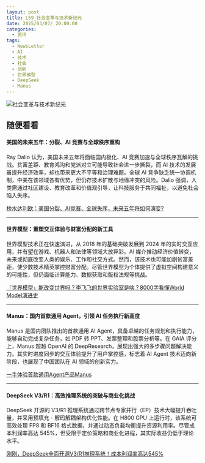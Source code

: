 ```yaml
---
layout: post
title: L59_社会变革与技术新纪元
date: 2025/03/07/ 20:00:00
categories:
  - 资讯
tags:
  - NewsLetter
  - AI
  - 技术
  - 社会
  - 创新
  - 世界模型
  - DeepSeek
  - Manus
---
```

![社会变革与技术新纪元](https://pics.naaln.com/2025-03-11-3b0af92299b14475b6de85e1aac96f23.jpeg-basicBlog)

## 随便看看

#### 美国的未来五年：分裂、AI 竞赛与全球秩序重构

Ray Dalio 认为，美国未来五年将面临国内极化、AI 竞赛加速与全球秩序瓦解的挑战。贫富差距、教育鸿沟和党派对立可能导致社会进一步撕裂，而 AI 技术的发展虽提升经济效率，却也带来更大不平等和治理难题。全球 AI 竞争缺乏统一协调机制，中美在该领域各有优势，但仍存技术扩散与地缘冲突的风险。Dalio 强调，人类需通过社区建设、教育改革和价值观引导，让科技服务于共同福祉，以避免社会陷入失序。

[桥水达利欧：美国分裂、AI竞赛、全球失序，未来五年将如何演变?](https://mp.weixin.qq.com/s/hQAdN6UgwfsbEDRSwjVDeg)

---

#### 世界模型：重塑交互体验与财富分配的新工具

世界模型技术正在快速演进，从 2018 年的基础突破发展到 2024 年的实时交互应用，并有望在游戏、机器人和法律等领域大放异彩。AI 媒介推动经济价值转变，未来或彻底改变人类的娱乐、工作和社交方式。然而，该技术也可能加剧贫富差距，使少数技术精英掌控财富分配。尽管世界模型为个体提供了虚拟空间构建意义的可能性，但仍面临计算能力、数据获取和版权法规等挑战。

[「世界模型」能改变世界吗？李飞飞的世界实验室是啥？8000字看懂World Model演进史](https://mp.weixin.qq.com/s/YT05YFfkYhEbBwiLgCvy2w)

---

#### Manus：国内首款通用 Agent，引领 AI 任务执行新高度

Manus 是国内团队推出的首款通用 AI Agent，具备卓越的任务规划和执行能力，能够自动完成复杂任务，如 PDF 转 PPT、发票整理和股票分析等。在 GAIA 评分上，Manus 超越 OpenAI 的 DeepResearch，展现出强大的多步骤问题解决能力。其实时进度同步的交互体验提升了用户掌控感，标志着 AI Agent 技术迈向新阶段，也展现了中国团队在 AI 领域的创新实力。

[一手体验首款通用Agent产品Manus](https://mp.weixin.qq.com/s/l-79h5dnYOXQ17fDNasR7w)

---

#### DeepSeek V3/R1：高效推理系统的突破与商业化挑战

DeepSeek 开源的 V3/R1 推理系统通过跨节点专家并行（EP）技术大幅提升吞吐量，并采用预填充 - 解码解耦架构优化性能。在 H800 GPU 上运行时，该系统可高效处理 FP8 和 BF16 格式数据，并通过动态负载均衡提升资源利用率。尽管成本利润率高达 545%，但受限于定价策略和商业化进程，其实际收益仍低于理论水平。

[刚刚，DeepSeek全面开源V3/R1推理系统！成本利润率高达545%](https://mp.weixin.qq.com/s/xZV4wZrF67NJOby_whWizA)


